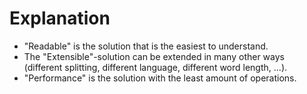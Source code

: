 

# Explanation
* "Readable" is the solution that is the easiest to understand.
* The "Extensible"-solution can be extended in many other ways (different splitting, different language, different word length, ...).
* "Performance" is the solution with the least amount of operations.
